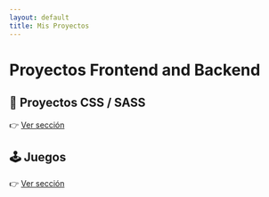 ```yaml
---
layout: default
title: Mis Proyectos
---
```


# Proyectos Frontend and Backend

## 🎨 Proyectos CSS / SASS
👉 [Ver sección](./css-sass/) 

## 🕹️ Juegos
👉 [Ver sección](./games/)
